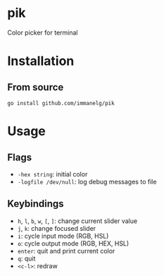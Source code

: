 # pik

Color picker for terminal

# Installation

## From source
```
go install github.com/immanelg/pik
```

# Usage
## Flags
- `-hex string`: initial color
- `-logfile /dev/null`: log debug messages to file

## Keybindings

- `h`, `l`, `b`, `w`, `[`, `]`: change current slider value
- `j`, `k`: change focused slider
- `i`: cycle input mode (RGB, HSL)
- `o`: cycle output mode (RGB, HEX, HSL)
- `enter`: quit and print current color
- `q`: quit
- `<c-l>`: redraw
